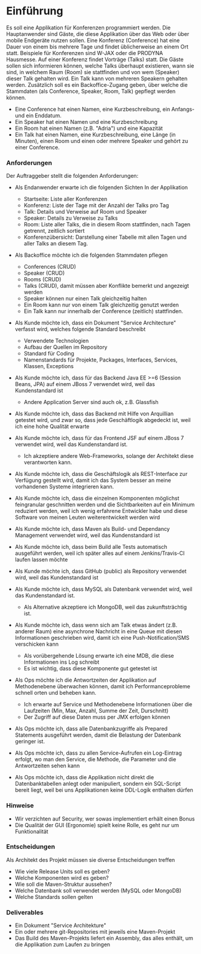﻿Einführung
==========

Es soll eine Applikation für Konferenzen programmiert werden. Die Hauptanwender sind Gäste, die diese Applikation über das Web oder über mobile Endgeräte nutzen sollen. Eine Konferenz (Conference) hat eine Dauer von einem bis mehrere Tage und findet üblicherweise an einem Ort statt. Beispiele für Konferenzen sind W-JAX oder die PRODYNA Hausmesse. Auf einer Konferenz findet Vorträge (Talks) statt. Die Gäste sollen sich informieren können, welche Talks überhaupt existieren, wann sie sind, in welchem Raum (Room) sie stattfinden und von wem (Speaker) dieser Talk gehalten wird. Ein Talk kann von mehreren Speakern gehalten werden. Zusätzlich soll es ein Backoffice-Zugang geben, über welche die Stammdaten (als Conference, Speaker, Room, Talk) gepflegt werden können.
 - Eine Conference hat einen Namen, eine Kurzbeschreibung, ein Anfangs- und ein Enddatum.
 - Ein Speaker hat einen Namen und eine Kurzbeschreibung
 - Ein Room hat einen Namen (z.B. "Adria") und eine Kapazität
 - Ein Talk hat einen Namen, eine Kurzbeschreibung, eine Länge (in Minuten), einen Room und einen oder mehrere Speaker und gehört zu einer Conference. 

### Anforderungen
Der Auftraggeber stellt die folgenden Anforderungen:
 - Als Endanwender erwarte ich die folgenden Sichten In der Applikation
 	- Startseite: Liste aller Konferenzen
 	- Konferenz: Liste der Tage mit der Anzahl der Talks pro Tag
 	- Talk: Details und Verweise auf Room und Speaker
 	- Speaker: Details zu Verweise zu Talks
 	- Room: Liste aller Talks, die in diesem Room stattfinden, nach Tagen getrennt, zeitlich sortiert
 	- Konferenzübersicht: Darstellung einer Tabelle mit allen Tagen und aller Talks an diesem Tag.

 - Als Backoffice möchte ich die folgenden Stammdaten pflegen
 	- Conferences (CRUD)
 	- Speaker (CRUD)
 	- Rooms (CRUD)
 	- Talks (CRUD), damit müssen aber Konflikte bemerkt und angezeigt werden
 	- Speaker können nur einen Talk gleichzeitig halten
 	- Ein Room kann nur von einem Talk gleichzeitig genutzt werden
 	- Ein Talk kann nur innerhalb der Conference (zeitlich) stattfinden.

 - Als Kunde möchte ich, dass ein Dokument "Service Architecture" verfasst wird, welches folgende Standard beschreibt
 	- Verwendete Technologien
 	- Aufbau der Quellen im Repository
 	- Standard für Coding
 	- Namenstandards für Projekte, Packages, Interfaces, Services, Klassen, Exceptions
 
 - Als Kunde möchte ich, dass für das Backend Java EE >=6 (Session Beans, JPA) auf einem JBoss 7 verwendet wird, weil das Kundenstandard ist 
 	- Andere Application Server sind auch ok, z.B. Glassfish
 
 - Als Kunde möchte ich, dass das Backend mit Hilfe von Arquillian getestet wird, und zwar so, dass jede Geschäftlogik abgedeckt ist, weil ich eine hohe Qualität erwarte
 - Als Kunde möchte ich, dass für das Frontend JSF auf einem JBoss 7 verwendet wird, weil das Kundenstandard ist. 
 	- Ich akzeptiere andere Web-Frameworks, solange der Architekt diese verantworten kann.
 
 - Als Kunde möchte ich, dass die Geschäftslogik als REST-Interface zur Verfügung gestellt wird, damit ich das System besser an meine vorhandenen Systeme integrieren kann.
 - Als Kunde möchte ich, dass die einzelnen Komponenten möglichst feingranular geschnitten werden und die Sichtbarkeiten auf ein Minimum reduziert werden, weil ich wenig erfahrene Entwickler habe und diese Software von meinen Leuten weiterentwickelt werden wird
 - Als Kunde möchte ich, dass Maven als Build- und Dependancy Management verwendet wird, weil das Kundenstandard ist
 - Als Kunde möchte ich, dass beim Build alle Tests automatisch ausgeführt werden, weil ich später alles auf einem Jenkins/Travis-CI laufen lassen möchte
 - Als Kunde möchte ich, dass GitHub (public) als Repository verwendet wird, weil das Kundenstandard ist
 - Als Kunde möchte ich, dass MySQL als Datenbank verwendet wird, weil das Kundenstandard ist. 
 	- Als Alternative akzeptiere ich MongoDB, weil das zukunftsträchtig ist.
 
 - Als Kunde möchte ich, dass wenn sich am Talk etwas ändert (z.B. anderer Raum) eine asynchrone Nachricht in eine Queue mit diesen Informationen geschrieben wird, damit ich eine Push-Notification/SMS verschicken kann
 	- Als vorübergehende Lösung erwarte ich eine MDB, die diese Informationen ins Log schreibt
 	- Es ist wichtig, dass diese Komponente gut getestet ist
 
 - Als Ops möchte ich die Antwortzeiten der Applikation auf Methodenebene überwachen können, damit ich Performanceprobleme schnell orten und beheben kann. 
 	- Ich erwarte auf Service und Methodenebene Informationen über die Laufzeiten (Min, Max, Anzahl, Summe der Zeit, Durschnitt)
 	- Der Zugriff auf diese Daten muss per JMX erfolgen können
 
 - Als Ops möchte ich, dass alle Datenbankzugriffe als Prepared Statements ausgeführt werden, damit die Belastung der Datenbank geringer ist.
 - Als Ops möchte ich, dass zu allen Service-Aufrufen ein Log-Eintrag erfolgt, wo man den Service, die Methode, die Parameter und die Antwortzeiten sehen kann
 - Als Ops möchte ich, dass die Applikation nicht direkt die Datenbanktabellen anlegt oder manipuliert, sondern ein SQL-Script bereit liegt, weil bei uns Applikationen keine DDL-Logik enthalten dürfen

### Hinweise
 - Wir verzichten auf Security, wer sowas implementiert erhält einen Bonus
 - Die Qualität der GUI (Ergonomie) spielt keine Rolle, es geht nur um Funktionalität

### Entscheidungen
Als Architekt des Projekt müssen sie diverse Entscheidungen treffen
 - Wie viele Release Units soll es geben?
 - Welche Komponenten wird es geben?
 - Wie soll die Maven-Struktur aussehen?
 - Welche Datenbank soll verwendet werden (MySQL oder MongoDB)
 - Welche Standards sollen gelten
 
### Deliverables
 - Ein Dokument "Service Architekture"
 - Ein oder mehrere git-Repositories mit jeweils eine Maven-Projekt
 - Das Build des Maven-Projekts liefert ein Assembly, das alles enthält, um die Applikation zum Laufen zu bringen

